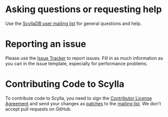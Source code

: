 # Asking questions or requesting help

Use the [ScyllaDB user mailing list](https://groups.google.com/forum/#!forum/scylladb-users) for general questions and help.

# Reporting an issue

Please use the [Issue Tracker](https://github.com/scylladb/scylla/issues/) to report issues.  Fill in as much information as you can in the issue template, especially for performance problems.

# Contributing Code to Scylla

To contribute code to Scylla, you need to sign the [Contributor License Agreement](http://www.scylladb.com/opensource/cla/) and send your changes as [patches](https://github.com/scylladb/scylla/wiki/Formatting-and-sending-patches) to the [mailing list](https://groups.google.com/forum/#!forum/scylladb-dev). We don't accept pull requests on GitHub.
